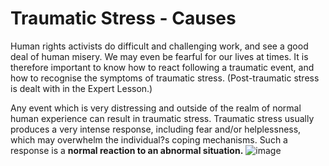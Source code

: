 [Title]: # (Traumatic Stress - Causes)
[Difficulty]: # (Advanced)
[Order]: # (0)

# Traumatic Stress - Causes

Human rights activists do difficult and challenging work, and see a good deal of human misery. We may even be fearful for our lives at times. It is therefore important to know how to react following a traumatic event, and how to recognise the symptoms of traumatic stress. (Post-traumatic stress is dealt with in the Expert Lesson.)

Any event which is very distressing and outside of the realm of normal human experience can result in traumatic stress. Traumatic stress usually produces a very intense response, including fear and/or helplessness, which may overwhelm the individual?s coping mechanisms. Such a response is a **normal reaction to an abnormal situation.**
![image](stress3.png)